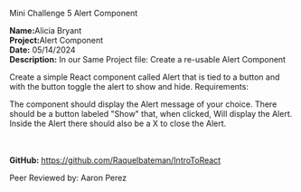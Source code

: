 Mini Challenge 5 Alert Component

<b>Name:</b>Alicia Bryant<br>
<b>Project:</b>Alert Component<br>
<b>Date:</b> 05/14/2024 <br>
<strong>Description:</strong>
In our Same Project file: Create a re-usable Alert Component

Create a simple React component called Alert that is tied to a button and with the button toggle the alert to show and hide. Requirements:

The component should display the Alert message of your choice.
There should be a button labeled "Show" that, when clicked, Will display the Alert.
Inside the Alert there should also be a X to close the Alert.


<br><br>
<b>GitHub:</b> https://github.com/Raquelbateman/IntroToReact<br>


Peer Reviewed by: Aaron Perez <br>
 <br> 

